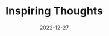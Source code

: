 ---
slug: thought-for-the-day
title: "Inspiring Thoughts"
date: 2022-12-27
excerpt: 'A nation is great because of the way its people think.'
tags: [Inspiration, Motivation, Quotes, Thoughts]
---